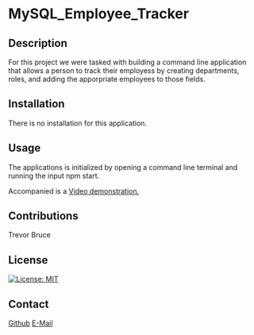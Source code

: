# MySQL_Employee_Tracker

## Description
 
 For this project we were tasked with building a command line application that allows a person to track their employess by creating departments, roles, and adding the apporpriate employees to those fields. 

## Installation

 There is no installation for this application.

## Usage

The applications is initialized by opening a command line terminal and running the input npm start.

Accompanied is a <a href="https://drive.google.com/file/d/1zwBhOrlodIJ2nt4as1DZSfYwkapEjhs2/view" target="_">Video demonstration.</a>

## Contributions

Trevor Bruce

## License

[![License: MIT](https://img.shields.io/badge/License-MIT-yellow.svg)](https://opensource.org/licenses/MIT)

## Contact

<a href="https://github.com/tbruce00">Github</a>
<a href="mailto:tbnyk03@gmail.com">E-Mail</a>